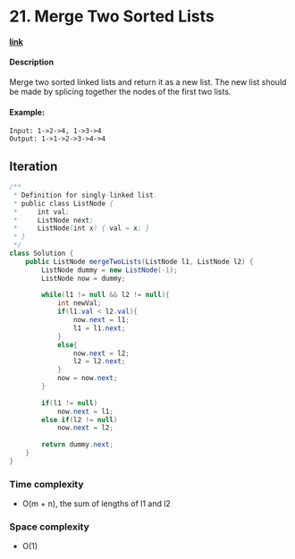 # 21. Merge Two Sorted Lists

#### [link](https://leetcode.com/problems/merge-two-sorted-lists/description/) 

#### Description
Merge two sorted linked lists and return it as a new list. The new list should be made by splicing together the nodes of the first two lists.

#### Example:
```
Input: 1->2->4, 1->3->4
Output: 1->1->2->3->4->4
```

## Iteration
```java
/**
 * Definition for singly-linked list.
 * public class ListNode {
 *     int val;
 *     ListNode next;
 *     ListNode(int x) { val = x; }
 * }
 */
class Solution {
    public ListNode mergeTwoLists(ListNode l1, ListNode l2) {
        ListNode dummy = new ListNode(-1);
        ListNode now = dummy;
        
        while(l1 != null && l2 != null){
            int newVal;
            if(l1.val < l2.val){
                now.next = l1;
                l1 = l1.next;
            }
            else{
                now.next = l2;
                l2 = l2.next;
            }
            now = now.next;
        }
        
        if(l1 != null)
            now.next = l1;
        else if(l2 != null)
            now.next = l2;
        
        return dummy.next;
    }
}
```

### Time complexity
* O(m + n), the sum of lengths of l1 and l2
### Space complexity
* O(1)